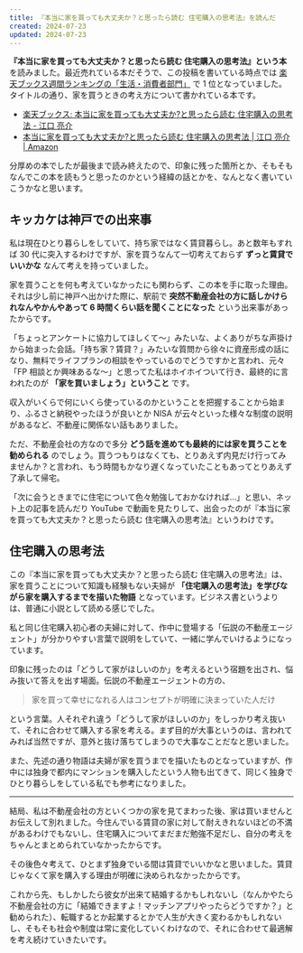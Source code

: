 ```yaml
---
title: 『本当に家を買っても大丈夫か？と思ったら読む 住宅購入の思考法』を読んだ
created: 2024-07-23
updated: 2024-07-23
---
```


**『本当に家を買っても大丈夫か？と思ったら読む 住宅購入の思考法』という本** を読みました。最近売れている本だそうで、この投稿を書いている時点では [楽天ブックス週間ランキングの「生活・消費者部門」](https://books.rakuten.co.jp/ranking/weekly/001008011003/) で 1 位となっていました。タイトルの通り、家を買うときの考え方について書かれている本です。

- [楽天ブックス: 本当に家を買っても大丈夫か?と思ったら読む 住宅購入の思考法 - 江口 亮介](https://books.rakuten.co.jp/rb/17792602/)
- [本当に家を買っても大丈夫か?と思ったら読む 住宅購入の思考法 | 江口 亮介 | Amazon](https://www.amazon.co.jp/dp/4478118256)

分厚めの本でしたが最後まで読み終えたので、印象に残った箇所とか、そもそもなんでこの本を読もうと思ったのかという経緯の話とかを、なんとなく書いていこうかなと思います。

## キッカケは神戸での出来事

私は現在ひとり暮らしをしていて、持ち家ではなく賃貸暮らし。あと数年もすれば 30 代に突入するわけですが、家を買うなんて一切考えておらず **ずっと賃貸でいいかな** なんて考えを持っていました。

家を買うことを何も考えていなかったにも関わらず、この本を手に取った理由。それは少し前に神戸へ出かけた際に、駅前で **突然不動産会社の方に話しかけられなんやかんやあって 6 時間くらい話を聞くことになった** という出来事があったからです。

「ちょっとアンケートに協力してほしくて～」みたいな、よくありがちな声掛けから始まった会話。「持ち家？賃貸？」みたいな質問から徐々に資産形成の話になり、無料でライフプランの相談をやっているのでどうですかと言われ、元々「FP 相談とか興味あるな～」と思ってた私はホイホイついて行き、最終的に言われたのが **「家を買いましょう」ということ** です。

収入がいくらで何にいくら使っているのかということを把握することから始まり、ふるさと納税やったほうが良いとか NISA が云々といった様々な制度の説明があるなど、不動産に関係ない話もありました。

ただ、不動産会社の方なので多分 **どう話を進めても最終的には家を買うことを勧められる** のでしょう。買うつもりはなくても、とりあえず内見だけ行ってみませんか？と言われ、もう時間もかなり遅くなっていたこともあってとりあえず了承して帰宅。

「次に会うときまでに住宅について色々勉強しておかなければ…」と思い、ネット上の記事を読んだり YouTube で動画を見たりして、出会ったのが『本当に家を買っても大丈夫か？と思ったら読む 住宅購入の思考法』というわけです。

## 住宅購入の思考法

この『本当に家を買っても大丈夫か？と思ったら読む 住宅購入の思考法』は、家を買うことについて知識も経験もない夫婦が **「住宅購入の思考法」を学びながら家を購入するまでを描いた物語** となっています。ビジネス書というよりは、普通に小説として読める感じでした。

私と同じ住宅購入初心者の夫婦に対して、作中に登場する「伝説の不動産エージェント」が分かりやすい言葉で説明をしていて、一緒に学んでいけるようになっています。

印象に残ったのは「どうして家がほしいのか」を考えるという宿題を出され、悩み抜いて答えを出す場面。伝説の不動産エージェントの方の、

> 家を買って幸せになれる人はコンセプトが明確に決まっていた人だけ

という言葉。人それぞれ違う「どうして家がほしいのか」をしっかり考え抜いて、それに合わせて購入する家を考える。まず目的が大事というのは、言われてみれば当然ですが、意外と抜け落ちてしまうので大事なことだなと思いました。

また、先述の通り物語は夫婦が家を買うまでを描いたものとなっていますが、作中には独身で都内にマンションを購入したという人物も出てきて、同じく独身でひとり暮らしをしている私でも参考になりました。

---

結局、私は不動産会社の方といくつかの家を見てまわった後、家は買いませんとお伝えして別れました。今住んでいる賃貸の家に対して耐えきれないほどの不満があるわけでもないし、住宅購入についてまだまだ勉強不足だし、自分の考えをちゃんとまとめられていなかったからです。

その後色々考えて、ひとまず独身でいる間は賃貸でいいかなと思いました。賃貸じゃなくて家を購入する理由が明確に決められなかったからです。

これから先、もしかしたら彼女が出来て結婚するかもしれないし（なんかやたら不動産会社の方に「結婚できますよ！マッチンアプリやったらどうですか？」と勧められた）、転職するとか起業するとかで人生が大きく変わるかもしれないし、そもそも社会や制度は常に変化していくわけなので、それに合わせて最適解を考え続けていきたいです。
